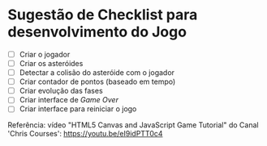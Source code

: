 # Sugestão de Checklist para desenvolvimento do Jogo

- [ ] Criar o jogador
- [ ] Criar os asteróides
- [ ] Detectar a colisão do asteróide com o jogador
- [ ] Criar contador de pontos (baseado em tempo)
- [ ] Criar evolução das fases
- [ ] Criar interface de *Game Over*
- [ ] Criar interface para reiniciar o jogo

Referência: vídeo "HTML5 Canvas and JavaScript Game Tutorial" do Canal 'Chris Courses': https://youtu.be/eI9idPTT0c4
